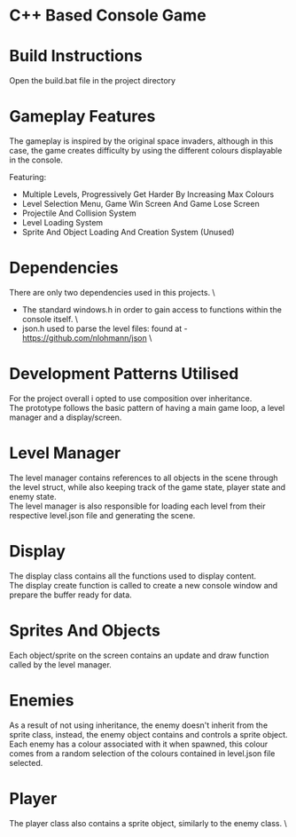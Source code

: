 ﻿# C++ Based Console Game
# Build Instructions
Open the build.bat file in the project directory

# Gameplay Features
The gameplay is inspired by the original space invaders, although in this case, the game creates difficulty by using the different colours displayable in the console.

Featuring:
- Multiple Levels, Progressively Get Harder By Increasing Max Colours
- Level Selection Menu, Game Win Screen And Game Lose Screen
- Projectile And Collision System
- Level Loading System
- Sprite And Object Loading And Creation System (Unused)

# Dependencies
There are only two dependencies used in this projects. \
- The standard windows.h in order to gain access to functions within the console itself. \
- json.h used to parse the level files: found at - https://github.com/nlohmann/json \

# Development Patterns Utilised
For the project overall i opted to use composition over inheritance. \
The prototype follows the basic pattern of having a main game loop, a level manager and a display/screen.

# Level Manager
The level manager contains references to all objects in the scene through the level struct, while also keeping track of the game state, player state and enemy state. \
The level manager is also responsible for loading each level from their respective level.json file and generating the scene.

# Display
The display class contains all the functions used to display content. \
The display create function is called to create a new console window and prepare the buffer ready for data. 

# Sprites And Objects
Each object/sprite on the screen contains an update and draw function called by the level manager.

# Enemies
As a result of not using inheritance, the enemy doesn't inherit from the sprite class, instead, the enemy object contains and controls a sprite object. \
Each enemy has a colour associated with it when spawned, this colour comes from a random selection of the colours contained in level.json file selected.

# Player
The player class also contains a sprite object, similarly to the enemy class. \


